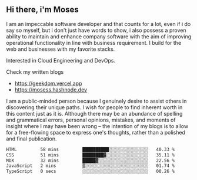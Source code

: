 ## Hi there, i'm Moses

I am an impeccable software developer and that counts for a lot, even if i do say so myself, but i don't just have words to show, i also possess a proven ability to maintain and enhance company software with the aim of improving operational functionality in line with business requirement. I build for the web and businesses with my favorite stacks.

Interested in Cloud Engineering and DevOps.

Check my written blogs
- https://geekdom.vercel.app
- https://mosess.hashnode.dev
  
I am a public-minded person because I genuinely desire to assist others in discovering their unique paths. I wish for people to find inherent worth in this content just as it is. Although there may be an abundance of spelling and grammatical errors, personal opinions, mistakes, and moments of insight where I may have been wrong – the intention of my blogs is to allow for a free-flowing space to express one's thoughts, rather than a polished and final publication.
<!--START_SECTION:waka-->

```txt
HTML         58 mins         ██████████░░░░░░░░░░░░░░░   40.33 %
CSS          51 mins         ████████▓░░░░░░░░░░░░░░░░   35.11 %
MDX          32 mins         █████▓░░░░░░░░░░░░░░░░░░░   22.56 %
JavaScript   2 mins          ▒░░░░░░░░░░░░░░░░░░░░░░░░   01.74 %
TypeScript   0 secs          ░░░░░░░░░░░░░░░░░░░░░░░░░   00.26 %
```

<!--END_SECTION:waka-->
